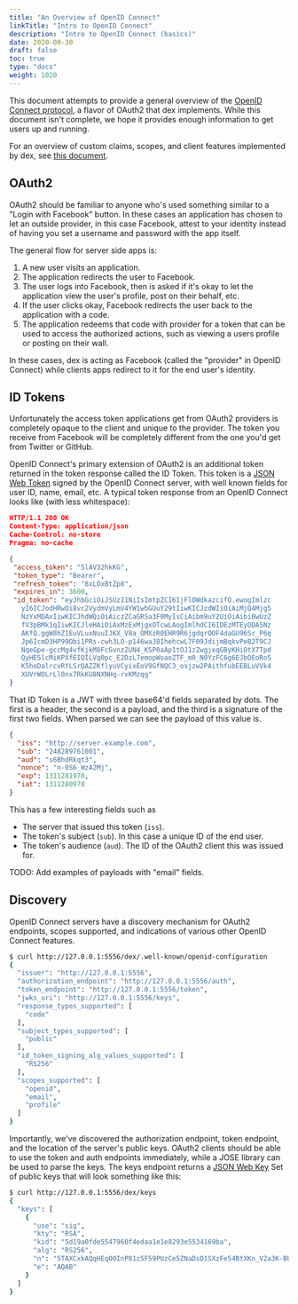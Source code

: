 ```yaml
---
title: "An Overview of OpenID Connect"
linkTitle: "Intro to OpenID Connect"
description: "Intro to OpenID Connect (basics)"
date: 2020-09-30
draft: false
toc: true
type: "docs"
weight: 1020
---
```


This document attempts to provide a general overview of the [OpenID Connect protocol](https://openid.net/connect/), a flavor of OAuth2 that dex implements. While this document isn't complete, we hope it provides enough information to get users up and running.

For an overview of custom claims, scopes, and client features implemented by dex, see [this document][scopes-claims-clients].

## OAuth2

OAuth2 should be familiar to anyone who's used something similar to a "Login
with Facebook" button. In these cases an application has chosen to let an
outside provider, in this case Facebook, attest to your identity instead of
having you set a username and password with the app itself.

The general flow for server side apps is:

1. A new user visits an application.
1. The application redirects the user to Facebook.
1. The user logs into Facebook, then is asked if it's okay to let the
application view the user's profile, post on their behalf, etc.
1. If the user clicks okay, Facebook redirects the user back to the application
with a code.
1. The application redeems that code with provider for a token that can be used
to access the authorized actions, such as viewing a users profile or posting on
their wall.

In these cases, dex is acting as Facebook (called the "provider" in OpenID
Connect) while clients apps redirect to it for the end user's identity.

## ID Tokens

Unfortunately the access token applications get from OAuth2 providers is
completely opaque to the client and unique to the provider. The token you
receive from Facebook will be completely different from the one you'd get from
Twitter or GitHub.

OpenID Connect's primary extension of OAuth2 is an additional token returned in
the token response called the ID Token. This token is a [JSON Web Token](
https://tools.ietf.org/html/rfc7519) signed by the OpenID Connect server, with
well known fields for user ID, name, email, etc. A typical token response from
an OpenID Connect looks like (with less whitespace):

```json
HTTP/1.1 200 OK
Content-Type: application/json
Cache-Control: no-store
Pragma: no-cache

{
 "access_token": "SlAV32hkKG",
 "token_type": "Bearer",
 "refresh_token": "8xLOxBtZp8",
 "expires_in": 3600,
 "id_token": "eyJhbGciOiJSUzI1NiIsImtpZCI6IjFlOWdkazcifQ.ewogImlzc
   yI6ICJodHRwOi8vc2VydmVyLmV4YW1wbGUuY29tIiwKICJzdWIiOiAiMjQ4Mjg5
   NzYxMDAxIiwKICJhdWQiOiAiczZCaGRSa3F0MyIsCiAibm9uY2UiOiAibi0wUzZ
   fV3pBMk1qIiwKICJleHAiOiAxMzExMjgxOTcwLAogImlhdCI6IDEzMTEyODA5Nz
   AKfQ.ggW8hZ1EuVLuxNuuIJKX_V8a_OMXzR0EHR9R6jgdqrOOF4daGU96Sr_P6q
   Jp6IcmD3HP99Obi1PRs-cwh3LO-p146waJ8IhehcwL7F09JdijmBqkvPeB2T9CJ
   NqeGpe-gccMg4vfKjkM8FcGvnzZUN4_KSP0aAp1tOJ1zZwgjxqGByKHiOtX7Tpd
   QyHE5lcMiKPXfEIQILVq0pc_E2DzL7emopWoaoZTF_m0_N0YzFC6g6EJbOEoRoS
   K5hoDalrcvRYLSrQAZZKflyuVCyixEoV9GfNQC3_osjzw2PAithfubEEBLuVVk4
   XUVrWOLrLl0nx7RkKU8NXNHq-rvKMzqg"
}
```

That ID Token is a JWT with three base64'd fields separated by dots. The first
is a header, the second is a payload, and the third is a signature of the first
two fields. When parsed we can see the payload of this value is.

```json
{
  "iss": "http://server.example.com",
  "sub": "248289761001",
  "aud": "s6BhdRkqt3",
  "nonce": "n-0S6_WzA2Mj",
  "exp": 1311281970,
  "iat": 1311280970
}
```

This has a few interesting fields such as

* The server that issued this token (`iss`).
* The token's subject (`sub`). In this case a unique ID of the end user.
* The token's audience (`aud`). The ID of the OAuth2 client this was issued for.

TODO: Add examples of payloads with "email" fields.

## Discovery

OpenID Connect servers have a discovery mechanism for OAuth2 endpoints, scopes
supported, and indications of various other OpenID Connect features.

```bash
$ curl http://127.0.0.1:5556/dex/.well-known/openid-configuration
{
  "issuer": "http://127.0.0.1:5556",
  "authorization_endpoint": "http://127.0.0.1:5556/auth",
  "token_endpoint": "http://127.0.0.1:5556/token",
  "jwks_uri": "http://127.0.0.1:5556/keys",
  "response_types_supported": [
    "code"
  ],
  "subject_types_supported": [
    "public"
  ],
  "id_token_signing_alg_values_supported": [
    "RS256"
  ],
  "scopes_supported": [
    "openid",
    "email",
    "profile"
  ]
}
```

Importantly, we've discovered the authorization endpoint, token endpoint, and
the location of the server's public keys. OAuth2 clients should be able to use
the token and auth endpoints immediately, while a JOSE library can be used to
parse the keys. The keys endpoint returns a [JSON Web Key](
https://tools.ietf.org/html/rfc7517) Set of public keys that will look
something like this:

```bash
$ curl http://127.0.0.1:5556/dex/keys
{
  "keys": [
    {
      "use": "sig",
      "kty": "RSA",
      "kid": "5d19a0fde5547960f4edaa1e1e8293e5534169ba",
      "alg": "RS256",
      "n": "5TAXCxkAQqHEqO0InP81z5F59PUzCe5ZNaDsD1SXzFe54BtXKn_V2a3K-BUNVliqMKhC2LByWLuI-A5ZlA5kXkbRFT05G0rusiM0rbkN2uvRmRCia4QlywE02xJKzeZV3KH6PldYqV_Jd06q1NV3WNqtcHN6MhnwRBfvkEIm7qWdPZ_mVK7vayfEnOCFRa7EZqr-U_X84T0-50wWkHTa0AfnyVvSMK1eKL-4yc26OWkmjh5ALfQFtnsz30Y2TOJdXtEfn35Y_882dNBDYBxtJV4PaSjXCxhiaIuBHp5uRS1INyMXCx2ve22ASNx_ERorv6BlXQoMDqaML2bSiN9N8Q",
      "e": "AQAB"
    }
  ]
}
```

[scopes-claims-clients]: custom-scopes-claims-clients.md
